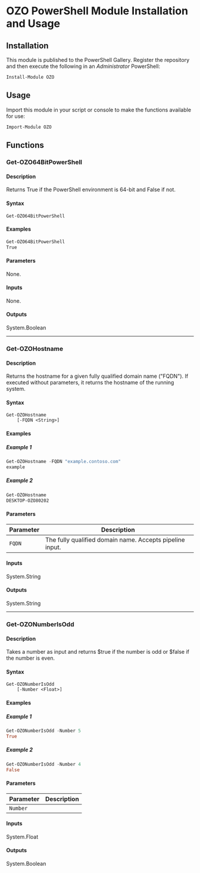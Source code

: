 # OZO PowerShell Module Installation and Usage

## Installation
This module is published to the PowerShell Gallery. Register the repository and then execute the following in an _Administrator_ PowerShell:

`Install-Module OZO`

## Usage
Import this module in your script or console to make the functions available for use:

`Import-Module OZO`

## Functions

### Get-OZO64BitPowerShell
#### Description
Returns True if the PowerShell environment is 64-bit and False if not.

#### Syntax
```
Get-OZO64BitPowerShell
```
#### Examples
```powershell
Get-OZO64BitPowerShell
True
```
#### Parameters
None.
#### Inputs
None.
#### Outputs
System.Boolean

---

### Get-OZOHostname
#### Description
Returns the hostname for a given fully qualified domain name ("FQDN"). If executed without parameters, it returns the hostname of the running system.
#### Syntax
```
Get-OZOHostname
    [-FQDN <String>]
```
#### Examples
##### Example 1
```powershell
Get-OZOHostname -FQDN "example.contoso.com"
example
```
##### Example 2
```powershell
Get-OZOHostname
DESKTOP-OZO80202
```
#### Parameters
|Parameter|Description|
|---------|-----------|
|`FQDN`|The fully qualified domain name. Accepts pipeline input.|
#### Inputs
System.String
#### Outputs
System.String

---

### Get-OZONumberIsOdd
#### Description
Takes a number as input and returns $true if the number is odd or $false if the number is even.
#### Syntax
```
Get-OZONumberIsOdd
    [-Number <Float>]
```
#### Examples
##### Example 1
```powershell
Get-OZONumberIsOdd -Number 5
True
```
##### Example 2
`````powershell
Get-OZONumberIsOdd -Number 4
False
`````
#### Parameters
|Parameter|Description|
|---------|-----------|
|`Number`||The number to evaluate. Accepts pipeline input.|
#### Inputs
System.Float
#### Outputs
System.Boolean
